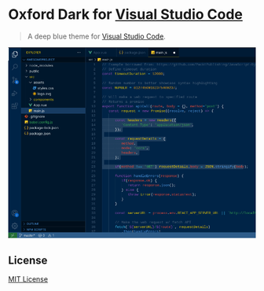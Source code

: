 # Oxford Dark for [Visual Studio Code](http://code.visualstudio.com)

> A deep blue theme for [Visual Studio Code](http://code.visualstudio.com).

![Screenshot](https://raw.githubusercontent.com/trystendsmyth/vscode-theme-oxforddark/master/screenshot.png)

## License

[MIT License](./LICENSE)
